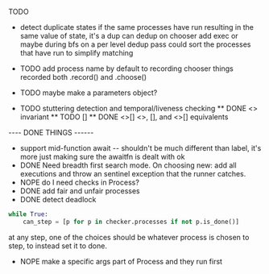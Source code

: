 TODO

* detect duplicate states
  if the same processes have run resulting in the same value of state, it's a dup
  can dedup on chooser add exec or maybe during bfs on a per level dedup pass
  could sort the processes that have run to simplify matching


* TODO add process name by default to recording chooser things recorded
  both .record() and .choose()
* TODO maybe make a parameters object?
* TODO stuttering detection and temporal/liveness checking
  ** DONE <> invariant
  ** TODO []
  ** DONE <>[]
  <>, [], and <>[] equivalents


---- DONE THINGS ------
* support mid-function await -- shouldn't be much different than label, it's
  more just making sure the awaitfn is dealt with ok
* DONE Need breadth first search mode. On choosing new: add all executions and throw an sentinel exception that the runner catches.
* NOPE do I need checks in Process?
* DONE add fair and unfair processes
* DONE detect deadlock 

```python
while True:
    can_step = [p for p in checker.processes if not p.is_done()]
```
at any step, one of the choices should be whatever process is chosen to step,
to instead set it to done.
* NOPE make a specific args part of Process and they run first
